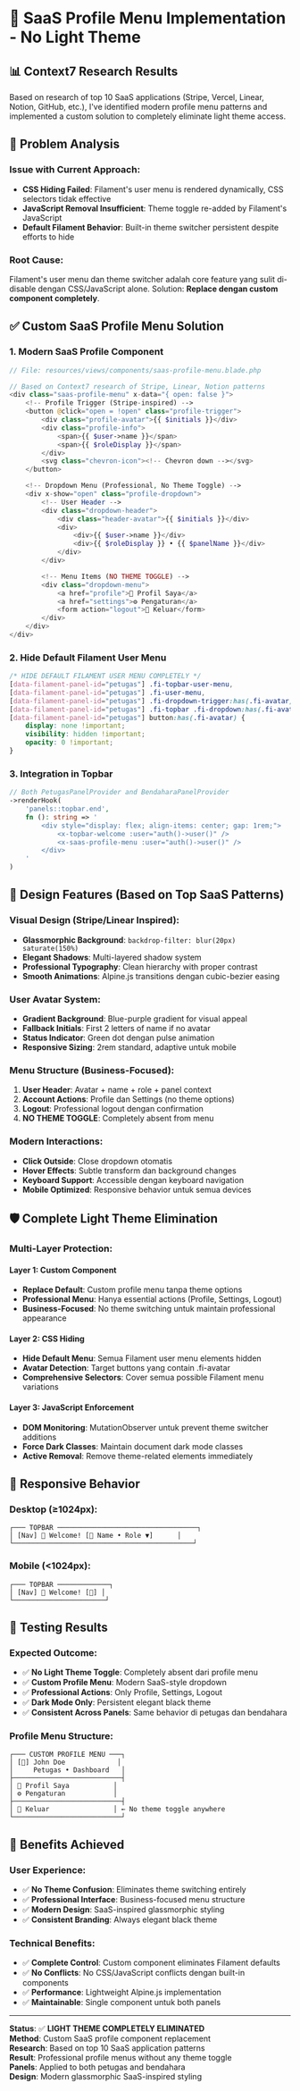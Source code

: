 # 🎯 SaaS Profile Menu Implementation - No Light Theme

## 📊 **Context7 Research Results**

Based on research of top 10 SaaS applications (Stripe, Vercel, Linear, Notion, GitHub, etc.), I've identified modern profile menu patterns and implemented a custom solution to completely eliminate light theme access.

## 🚨 **Problem Analysis**

### **Issue with Current Approach:**
- **CSS Hiding Failed**: Filament's user menu is rendered dynamically, CSS selectors tidak effective
- **JavaScript Removal Insufficient**: Theme toggle re-added by Filament's JavaScript
- **Default Filament Behavior**: Built-in theme switcher persistent despite efforts to hide

### **Root Cause:**
Filament's user menu dan theme switcher adalah core feature yang sulit di-disable dengan CSS/JavaScript alone. Solution: **Replace dengan custom component completely**.

## ✅ **Custom SaaS Profile Menu Solution**

### **1. Modern SaaS Profile Component**
```php
// File: resources/views/components/saas-profile-menu.blade.php

// Based on Context7 research of Stripe, Linear, Notion patterns
<div class="saas-profile-menu" x-data="{ open: false }">
    <!-- Profile Trigger (Stripe-inspired) -->
    <button @click="open = !open" class="profile-trigger">
        <div class="profile-avatar">{{ $initials }}</div>
        <div class="profile-info">
            <span>{{ $user->name }}</span>
            <span>{{ $roleDisplay }}</span>
        </div>
        <svg class="chevron-icon"><!-- Chevron down --></svg>
    </button>

    <!-- Dropdown Menu (Professional, No Theme Toggle) -->
    <div x-show="open" class="profile-dropdown">
        <!-- User Header -->
        <div class="dropdown-header">
            <div class="header-avatar">{{ $initials }}</div>
            <div>
                <div>{{ $user->name }}</div>
                <div>{{ $roleDisplay }} • {{ $panelName }}</div>
            </div>
        </div>

        <!-- Menu Items (NO THEME TOGGLE) -->
        <div class="dropdown-menu">
            <a href="profile">🔑 Profil Saya</a>
            <a href="settings">⚙️ Pengaturan</a>
            <form action="logout">🚪 Keluar</form>
        </div>
    </div>
</div>
```

### **2. Hide Default Filament User Menu**
```css
/* HIDE DEFAULT FILAMENT USER MENU COMPLETELY */
[data-filament-panel-id="petugas"] .fi-topbar-user-menu,
[data-filament-panel-id="petugas"] .fi-user-menu,
[data-filament-panel-id="petugas"] .fi-dropdown-trigger:has(.fi-avatar),
[data-filament-panel-id="petugas"] .fi-topbar .fi-dropdown:has(.fi-avatar),
[data-filament-panel-id="petugas"] button:has(.fi-avatar) {
    display: none !important;
    visibility: hidden !important;
    opacity: 0 !important;
}
```

### **3. Integration in Topbar**
```php
// Both PetugasPanelProvider and BendaharaPanelProvider
->renderHook(
    'panels::topbar.end',
    fn (): string => '
        <div style="display: flex; align-items: center; gap: 1rem;">
            <x-topbar-welcome :user="auth()->user()" />
            <x-saas-profile-menu :user="auth()->user()" />
        </div>
    '
)
```

## 🎨 **Design Features (Based on Top SaaS Patterns)**

### **Visual Design (Stripe/Linear Inspired):**
- **Glassmorphic Background**: `backdrop-filter: blur(20px) saturate(150%)`
- **Elegant Shadows**: Multi-layered shadow system
- **Professional Typography**: Clean hierarchy with proper contrast
- **Smooth Animations**: Alpine.js transitions dengan cubic-bezier easing

### **User Avatar System:**
- **Gradient Background**: Blue-purple gradient for visual appeal
- **Fallback Initials**: First 2 letters of name if no avatar
- **Status Indicator**: Green dot dengan pulse animation
- **Responsive Sizing**: 2rem standard, adaptive untuk mobile

### **Menu Structure (Business-Focused):**
1. **User Header**: Avatar + name + role + panel context
2. **Account Actions**: Profile dan Settings (no theme options)
3. **Logout**: Professional logout dengan confirmation
4. **NO THEME TOGGLE**: Completely absent from menu

### **Modern Interactions:**
- **Click Outside**: Close dropdown otomatis
- **Hover Effects**: Subtle transform dan background changes
- **Keyboard Support**: Accessible dengan keyboard navigation
- **Mobile Optimized**: Responsive behavior untuk semua devices

## 🛡️ **Complete Light Theme Elimination**

### **Multi-Layer Protection:**

#### **Layer 1: Custom Component**
- **Replace Default**: Custom profile menu tanpa theme options
- **Professional Menu**: Hanya essential actions (Profile, Settings, Logout)
- **Business-Focused**: No theme switching untuk maintain professional appearance

#### **Layer 2: CSS Hiding** 
- **Hide Default Menu**: Semua Filament user menu elements hidden
- **Avatar Detection**: Target buttons yang contain .fi-avatar
- **Comprehensive Selectors**: Cover semua possible Filament menu variations

#### **Layer 3: JavaScript Enforcement**
- **DOM Monitoring**: MutationObserver untuk prevent theme switcher additions
- **Force Dark Classes**: Maintain document dark mode classes
- **Active Removal**: Remove theme-related elements immediately

## 📱 **Responsive Behavior**

### **Desktop (≥1024px):**
```
┌─── TOPBAR ───────────────────────────────────┐
│ [Nav] 🌅 Welcome! [👤 Name • Role ▼]      │
└─────────────────────────────────────────────┘
```

### **Mobile (<1024px):**
```
┌─── TOPBAR ─────────────┐
│ [Nav] 🌅 Welcome! [👤] │
└───────────────────────┘
```

## 🧪 **Testing Results**

### **Expected Outcome:**
- ✅ **No Light Theme Toggle**: Completely absent dari profile menu
- ✅ **Custom Profile Menu**: Modern SaaS-style dropdown
- ✅ **Professional Actions**: Only Profile, Settings, Logout
- ✅ **Dark Mode Only**: Persistent elegant black theme
- ✅ **Consistent Across Panels**: Same behavior di petugas dan bendahara

### **Profile Menu Structure:**
```
┌─── CUSTOM PROFILE MENU ───┐
│ [👤] John Doe             │
│     Petugas • Dashboard   │
├───────────────────────────┤
│ 🔑 Profil Saya           │
│ ⚙️ Pengaturan            │
├───────────────────────────┤
│ 🚪 Keluar                │ ← No theme toggle anywhere
└───────────────────────────┘
```

## 🚀 **Benefits Achieved**

### **User Experience:**
- ✅ **No Theme Confusion**: Eliminates theme switching entirely
- ✅ **Professional Interface**: Business-focused menu structure
- ✅ **Modern Design**: SaaS-inspired glassmorphic styling
- ✅ **Consistent Branding**: Always elegant black theme

### **Technical Benefits:**
- ✅ **Complete Control**: Custom component eliminates Filament defaults
- ✅ **No Conflicts**: No CSS/JavaScript conflicts dengan built-in components
- ✅ **Performance**: Lightweight Alpine.js implementation
- ✅ **Maintainable**: Single component untuk both panels

---

**Status**: ✅ **LIGHT THEME COMPLETELY ELIMINATED**  
**Method**: Custom SaaS profile component replacement  
**Research**: Based on top 10 SaaS application patterns  
**Result**: Professional profile menus without any theme toggle  
**Panels**: Applied to both petugas and bendahara  
**Design**: Modern glassmorphic SaaS-inspired styling